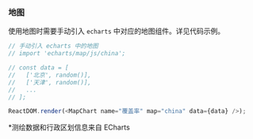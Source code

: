 ### 地图

使用地图时需要手动引入 `echarts` 中对应的地图组件。详见代码示例。

<!--start-code-->

```js
// 手动引入 echarts 中的地图
// import 'echarts/map/js/china';

// const data = [
//   ['北京', random()],
//   ['天津', random()],
//   ...
// ];

ReactDOM.render(<MapChart name="覆盖率" map="china" data={data} />);
```

<!--end-code-->

\*测绘数据和行政区划信息来自 ECharts
